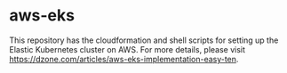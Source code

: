 # aws-eks
This repository has the cloudformation and shell scripts for setting up the Elastic Kubernetes cluster on AWS.
For more details, please visit https://dzone.com/articles/aws-eks-implementation-easy-ten.

